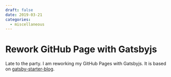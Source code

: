 ```yaml
---
draft: false
date: 2019-03-21
categories:
  - miscellaneous
---
```


# Rework GitHub Page with Gatsbyjs

Late to the party. I am reworking my GitHub Pages with Gatsbyjs. It is based on [gatsby-starter-blog](https://github.com/gatsbyjs/gatsby-starter-blog).
